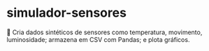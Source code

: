 # simulador-sensores
🧮 Cria dados sintéticos de sensores como temperatura, movimento, luminosidade; armazena em CSV com Pandas; e plota gráficos.
